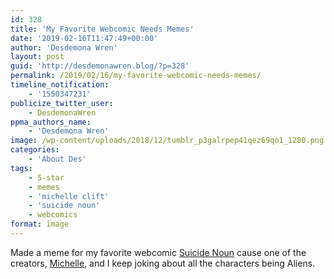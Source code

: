 ```yaml
---
id: 328
title: 'My Favorite Webcomic Needs Memes'
date: '2019-02-16T11:47:49+00:00'
author: 'Desdemona Wren'
layout: post
guid: 'http://desdemonawren.blog/?p=328'
permalink: /2019/02/16/my-favorite-webcomic-needs-memes/
timeline_notification:
    - '1550347231'
publicize_twitter_user:
    - DesdemonaWren
ppma_authors_name:
    - 'Desdemona Wren'
image: /wp-content/uploads/2018/12/tumblr_p3galrpep41qez69qo1_1280.png
categories:
    - 'About Des'
tags:
    - 5-star
    - memes
    - 'michelle clift'
    - 'suicide noun'
    - webcomics
format: image
---
```


Made a meme for my favorite webcomic [Suicide Noun](http://suicidenoun.smackjeeves.com/) cause one of the creators, [Michelle](https://tmblr.co/mB5dKkQQjohPMaKsUYfLBMQ), and I keep joking about all the characters being Aliens.